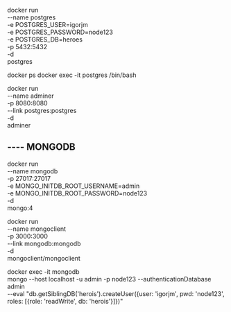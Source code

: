 docker run \
    --name postgres \
    -e POSTGRES_USER=igorjm \
    -e POSTGRES_PASSWORD=node123 \
    -e POSTGRES_DB=heroes \
    -p 5432:5432 \
    -d \
    postgres

docker ps
docker exec -it postgres /bin/bash

docker run \
    --name adminer \
    -p 8080:8080 \
    --link postgres:postgres \
    -d \
    adminer

## ---- MONGODB
docker run \
    --name mongodb \
    -p 27017:27017 \
    -e MONGO_INITDB_ROOT_USERNAME=admin \
    -e MONGO_INITDB_ROOT_PASSWORD=node123 \
    -d \
    mongo:4

docker run \
    --name mongoclient \
    -p 3000:3000 \
    --link mongodb:mongodb \
    -d \
    mongoclient/mongoclient

docker exec -it mongodb \
    mongo --host localhost -u admin -p node123 --authenticationDatabase admin \
    --eval "db.getSiblingDB('herois').createUser({user: 'igorjm', pwd: 'node123', roles: [{role: 'readWrite', db: 'herois'}]})"